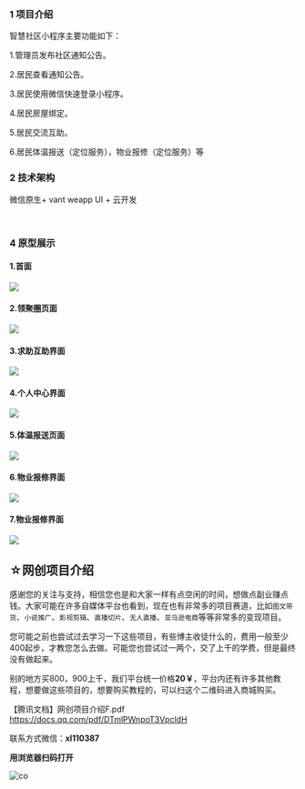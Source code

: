 ### 1 项目介绍 

智慧社区小程序主要功能如下：

1.管理员发布社区通知公告。

2.居民查看通知公告。

3.居民使用微信快速登录小程序。

4.居民房屋绑定。

5.居民交流互助。

6.居民体温报送（定位服务），物业报修（定位服务）等



### 2 技术架构  

微信原生+  vant weapp UI + 云开发



   ​



### 4 原型展示

####  1.首面

![](/img/1.png)





#### 2.领聚圈页面

![](/img/2.png)





#### 3.求助互助界面

![](/img/3.png)





#### 4.个人中心界面

![](/img/4.png)





#### 5.体温报送页面

![](/img/5.png)





#### 6.物业报修界面

![](/img/6.png)

#### 7.物业报修界面



![](/img/7.png)

## ☆网创项目介绍

  感谢您的关注与支持，相信您也是和大家一样有点空闲的时间，想做点副业赚点钱。大家可能在许多自媒体平台也看到，现在也有非常多的项目赛道，比如`图文带货`、`小说推广`、`影视剪辑`、`直播切片`、`无人直播`、`亚马逊电商`等等非常多的变现项目。

  您可能之前也尝试过去学习一下这些项目，有些博主收徒什么的，费用一般至少400起步，才教您怎么去做。可能您也尝试过一两个，交了上千的学费，但是最终没有做起来。

别的地方买800，900上千，我们平台统一价格**20￥**，平台内还有许多其他教程，想要做这些项目的，想要购买教程的，可以扫这个二维码进入商城购买。

【腾讯文档】网创项目介绍F.pdf
https://docs.qq.com/pdf/DTmlPWnpoT3VpcldH

联系方式微信：**xl110387**

**用浏览器扫码打开**

![co](https://lyqblog.oss-cn-beijing.aliyuncs.com/icon.png)
